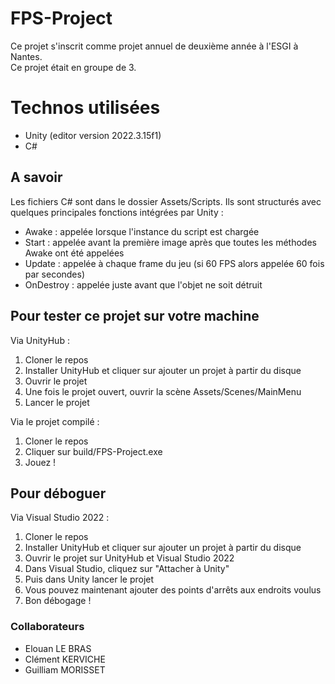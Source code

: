 # FPS-Project

Ce projet s'inscrit comme projet annuel de deuxième année à l'ESGI à Nantes.  
Ce projet était en groupe de 3.  

# Technos utilisées
- Unity (editor version 2022.3.15f1)
- C#

## A savoir
Les fichiers C# sont dans le dossier Assets/Scripts. Ils sont structurés avec quelques principales fonctions intégrées par Unity :
- Awake : appelée lorsque l'instance du script est chargée
- Start : appelée avant la première image après que toutes les méthodes Awake ont été appelées
- Update : appelée à chaque frame du jeu (si 60 FPS alors appelée 60 fois par secondes)
- OnDestroy : appelée juste avant que l'objet ne soit détruit

## Pour tester ce projet sur votre machine
Via UnityHub :
1) Cloner le repos
2) Installer UnityHub et cliquer sur ajouter un projet à partir du disque
3) Ouvrir le projet
4) Une fois le projet ouvert, ouvrir la scène Assets/Scenes/MainMenu
5) Lancer le projet

Via le projet compilé :
1) Cloner le repos
2) Cliquer sur build/FPS-Project.exe
3) Jouez !

## Pour déboguer
Via Visual Studio 2022 :
1) Cloner le repos
2) Installer UnityHub et cliquer sur ajouter un projet à partir du disque
3) Ouvrir le projet sur UnityHub et Visual Studio 2022
4) Dans Visual Studio, cliquez sur "Attacher à Unity"
5) Puis dans Unity lancer le projet
6) Vous pouvez maintenant ajouter des points d'arrêts aux endroits voulus
7) Bon débogage !

### Collaborateurs
- Elouan LE BRAS
- Clément KERVICHE
- Guilliam MORISSET
